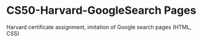 # CS50-Harvard-GoogleSearch Pages
Harvard certificate assignment, imitation of Google search pages (HTML, CSS)
